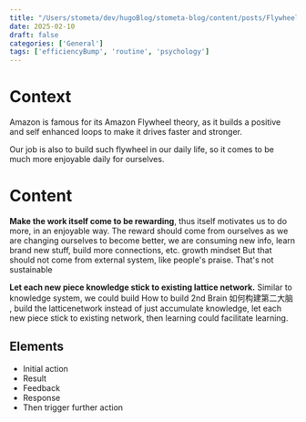 ```yaml
---
title: "/Users/stometa/dev/hugoBlog/stometa-blog/content/posts/Flywheel effect"
date: 2025-02-10
draft: false
categories: ['General']
tags: ['efficiencyBump', 'routine', 'psychology']
---
```


# Context
Amazon is famous for its Amazon Flywheel theory, as it builds a positive and self enhanced loops to make it drives faster and stronger.

Our job is also to build such flywheel in our daily life, so it comes to be much more enjoyable daily for ourselves.

# Content
**Make the work itself come to be rewarding**, thus itself motivates us to do more, in an enjoyable way.
The reward should come from ourselves as we are changing ourselves to become better, we are consuming new info, learn brand new stuff, build more connections, etc. growth mindset But that should not come from external system, like people's praise. That's not sustainable

**Let each new piece knowledge stick to existing lattice network.** Similar to knowledge system, we could build How to build 2nd Brain 如何构建第二大脑 , build the latticenetwork instead of just accumulate knowledge, let each new piece stick to existing network, then learning could facilitate learning.

## Elements

+ Initial action
+ Result
+ Feedback
+ Response
+ Then trigger further action